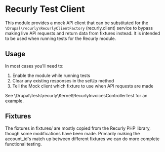 # Recurly Test Client

This module provides a mock API client that can be substituted for the `\Drupal\recurly\RecurlyClientFactory` (recurly.client) service to bypass making live API requests and return data from fixtures instead. It is intended to be used when running tests for the Recurly module.

## Usage

In most cases you'll need to:

1. Enable the module while running tests
2. Clear any existing responses in the setUp method
3. Tell the Mock client which fixture to use when API requests are made

See \Drupal\Tests\recurly\Kernel\RecurlyInvoicesControllerTest for an example.

## Fixtures

The fixtures in fixtures/ are mostly copied from the Recurly PHP library, though some modifications have been made. Primarily making the account_id's match up between different fixtures we can do more complete functional testing.
